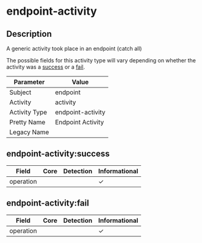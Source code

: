 endpoint-activity
=================

Description
-----------
A generic activity took place in an endpoint (catch all)

The possible fields for this activity type will vary depending on whether the activity was a [success](#endpoint-activitysuccess) or a [fail](#endpoint-activityfail).

| Parameter     | Value             |
| ------------- | ----------------- |
| Subject       | endpoint          |
| Activity      | activity          |
| Activity Type | endpoint-activity |
| Pretty Name   | Endpoint Activity |
| Legacy Name   |                   |

endpoint-activity:success
-------------------------

| Field     | Core | Detection | Informational |
| --------- | ---- | --------- | ------------- |
| operation |      |           | &#10003;      |

endpoint-activity:fail
----------------------

| Field     | Core | Detection | Informational |
| --------- | ---- | --------- | ------------- |
| operation |      |           | &#10003;      |